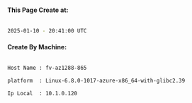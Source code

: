 
   
#### This Page Create at:

```bash

2025-01-10 - 20:41:00 UTC

```

#### Create By Machine:

```bash

Host Name : fv-az1288-865

platform  : Linux-6.8.0-1017-azure-x86_64-with-glibc2.39

Ip Local  : 10.1.0.120

```

